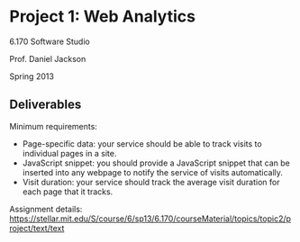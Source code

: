 Project 1: Web Analytics
========================
6.170 Software Studio

Prof. Daniel Jackson

Spring 2013

Deliverables
------------
Minimum requirements:
- Page-specific data: your service should be able to track visits to individual pages in a site.
- JavaScript snippet: you should provide a JavaScript snippet that can be inserted into any webpage to notify the service of visits automatically.
- Visit duration: your service should track the average visit duration for each page that it tracks.

Assignment details: https://stellar.mit.edu/S/course/6/sp13/6.170/courseMaterial/topics/topic2/project/text/text